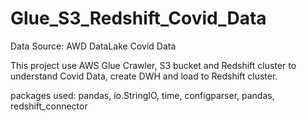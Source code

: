 # Glue_S3_Redshift_Covid_Data

Data Source: AWD DataLake Covid Data 

This project use AWS Glue Crawler, S3 bucket and Redshift cluster to understand Covid Data, create DWH and load to Redshift cluster.

packages used: pandas, io.StringIO, time, configparser, pandas, redshift_connector



